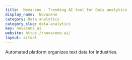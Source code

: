 ```yaml
---
title:  Novacene - Trending AI tool for Data analytics
display_name:  Novacene
category: Data analytics
category_slug: data-analytics
key: novacene_ai
website: https://novacene.ai/
layout: aitool
---
```


Automated platform organizes text data for industries.
